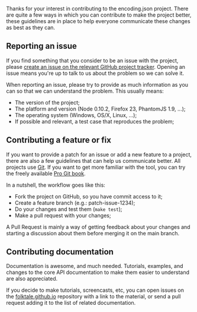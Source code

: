 Thanks for your interest in contributing to the encoding.json project. There
are quite a few ways in which you can contribute to make the project better,
these guidelines are in place to help everyone communicate these changes as
best as they can.


## Reporting an issue

If you find something that you consider to be an issue with the project, please
[create an issue on the relevant GitHub project tracker][issue]. Opening an issue means
you're up to talk to us about the problem so we can solve it.

When reporting an issue, please try to provide as much information as you can
so that we can understand the problem. This usually means:

 -  The version of the project;
 -  The platform and version (Node 0.10.2, Firefox 23, PhantomJS 1.9, ...);
 -  The operating system (Windows, OS/X, Linux, ...);
 -  If possible and relevant, a test case that reproduces the problem;

[issue]: https://github.com/folktale/encoding.json/issues

## Contributing a feature or fix

If you want to provide a patch for an issue or add a new feature to a project,
there are also a few guidelines that can help us communicate better. All
projects use [Git](http://git-scm.com/). If you want to get more familiar with
the tool, you can try the freely available
[Pro Git book](http://git-scm.com/book).

In a nutshell, the workflow goes like this:

 -  Fork the project on GitHub, so you have commit access to it;
 -  Create a feature branch (e.g.: patch-issue-1234);
 -  Do your changes and test them (`make test`);
 -  Make a pull request with your changes;

A Pull Request is mainly a way of getting feedback about your changes and
starting a discussion about them before merging it on the main branch.


## Contributing documentation

Documentation is awesome, and much needed. Tutorials, examples, and changes to
the core API documentation to make them easier to understand are also
appreciated.

If you decide to make tutorials, screencasts, etc, you can open issues on the
[folktale.github.io](https://github.com/folktale/folktale.github.io)
repository with a link to the material, or send a pull request adding it to the
list of related documentation.
